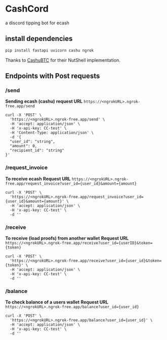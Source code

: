 # CashCord
a discord tipping bot for ecash


## install dependencies
``` bash
pip install fastapi uvicorn cashu ngrok
``` 

Thanks to [CashuBTC](https://github.com/cashubtc/nutshell) for their NutShell implementation.


## **Endpoints with Post requests**

### /send 
**Sending ecash (cashu)**
**request URL** `https://<ngrokURL>.ngrok-free.app/send`
```
curl -X 'POST' \
  'https://<ngrokURL>.ngrok-free.app/send' \
  -H 'accept: application/json' \
  -H 'x-api-key: CC-test' \
  -H 'Content-Type: application/json' \
  -d '{
  "user_id": "string",
  "amount": 0,
  "recipient_id": "string"
}'
```

### /request_invoice
**To receive ecash**
**Request URL** `https://<ngrokURL>.ngrok-free.app/request_invoice?user_id={user_id}&amount={amount}`

```
curl -X 'POST' \
  'https://<ngrokURL>.ngrok-free.app/request_invoice?user_id={user_id}&amount={amount}' \
  -H 'accept: application/json' \
  -H 'x-api-key: CC-test' \
  -d ''
```


### /receive
**To receive (load proofs) from another wallet**
**Request URL** `https://<ngrokURL>.ngrok-free.app/receive?user_id={userID}&token={token}`

```
curl -X 'POST' \
  'https://<ngrokURL>.ngrok-free.app/receive?user_id={user_id}&token={token}' \
  -H 'accept: application/json' \
  -H 'x-api-key: CC-test' \
  -d ''
```

### /balance
**To check balance of a users wallet**
**Request URL** `https://<ngrokURL>.ngrok-free.app/balance?user_id={user_id}`

```
curl -X 'POST' \
  'https://<ngrokURL>.ngrok-free.app/balance?user_id={user_id}' \
  -H 'accept: application/json' \
  -H 'x-api-key: CC-test' \
  -d ''
```
